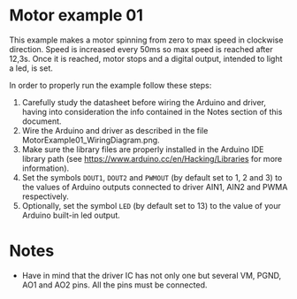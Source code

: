 # Motor example 01
This example makes a motor spinning from zero to max speed in clockwise direction. Speed is increased every 50ms so max speed is reached after 12,3s. Once it is reached, motor stops and a digital output, intended to light a led, is set.

In order to properly run the example follow these steps:
1. Carefully study the datasheet before wiring the Arduino and driver, having into consideration the info contained in the Notes section of this document.
2. Wire the Arduino and driver as described in the file MotorExample01_WiringDiagram.png.
3. Make sure the library files are properly installed in the Arduino IDE library path (see <https://www.arduino.cc/en/Hacking/Libraries> for more information).
4. Set the symbols `DOUT1`, `DOUT2` and `PWMOUT` (by default set to 1, 2 and 3) to the values of Arduino outputs connected to driver AIN1, AIN2 and PWMA respectively.
5. Optionally, set the symbol `LED` (by default set to 13) to the value of your Arduino built-in led output.

# Notes
* Have in mind that the driver IC has not only one but several VM, PGND, AO1 and AO2 pins. All the pins must be connected. 